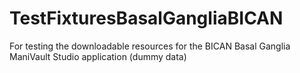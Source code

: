 # TestFixturesBasalGangliaBICAN
For testing the downloadable resources for the BICAN Basal Ganglia ManiVault Studio application (dummy data) 
